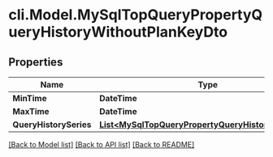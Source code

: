 # cli.Model.MySqlTopQueryPropertyQueryHistoryWithoutPlanKeyDto

## Properties

Name | Type | Description | Notes
------------ | ------------- | ------------- | -------------
**MinTime** | **DateTime** |  | [optional] 
**MaxTime** | **DateTime** |  | [optional] 
**QueryHistorySeries** | [**List&lt;MySqlTopQueryPropertyQueryHistorySeriesDto&gt;**](MySqlTopQueryPropertyQueryHistorySeriesDto.md) |  | [optional] 

[[Back to Model list]](../README.md#documentation-for-models) [[Back to API list]](../README.md#documentation-for-api-endpoints) [[Back to README]](../README.md)

